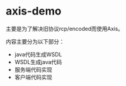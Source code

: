 # axis-demo
主要是为了解决旧协议rcp/encoded而使用Axis。

内容主要分为以下部分：
* java代码生成WSDL
* WSDL生成java代码
* 服务端代码实现
* 客户端代码实现

